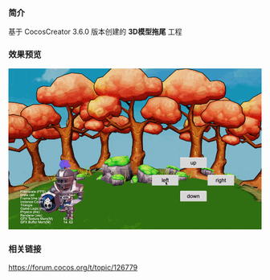 ### 简介
基于 CocosCreator 3.6.0 版本创建的 **3D模型拖尾** 工程

### 效果预览
![image](../../../gif/202206/2022060201.gif)

### 相关链接
https://forum.cocos.org/t/topic/126779